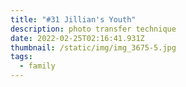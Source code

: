 ```yaml
---
title: "#31 Jillian's Youth"
description: photo transfer technique
date: 2022-02-25T02:16:41.931Z
thumbnail: /static/img/img_3675-5.jpg
tags:
  - family
---
```

